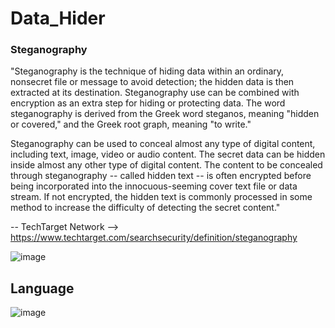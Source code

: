 # Data_Hider

### Steganography

<p>"Steganography is the technique of hiding data within an ordinary, nonsecret file or message to avoid detection; the hidden data is then extracted at its destination. Steganography use can be combined with encryption as an extra step for hiding or protecting data. The word steganography is derived from the Greek word steganos, meaning "hidden or covered," and the Greek root graph, meaning "to write."</p>

<p>Steganography can be used to conceal almost any type of digital content, including text, image, video or audio content. The secret data can be hidden inside almost any other type of digital content. The content to be concealed through steganography -- called hidden text -- is often encrypted before being incorporated into the innocuous-seeming cover text file or data stream. If not encrypted, the hidden text is commonly processed in some method to increase the difficulty of detecting the secret content."</p>

-- TechTarget Network --> https://www.techtarget.com/searchsecurity/definition/steganography

![image](https://github.com/Hasitha-Chathurangapriya/Data_Hider/assets/165558899/fb59c1fb-a3cb-49f3-9d91-83bfae7f2449)

## Language
![image](https://github.com/Hasitha-Chathurangapriya/Data_Hider/assets/165558899/02fb0a41-fcbe-49d2-97de-18605c411a6f)

